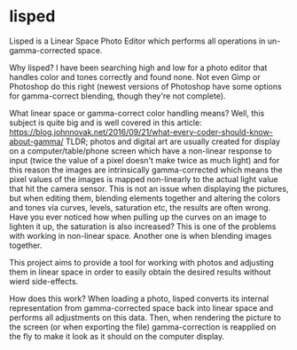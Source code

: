 # lisped
Lisped is a Linear Space Photo Editor which performs all operations in un-gamma-corrected space.

Why lisped?
I have been searching high and low for a photo editor that handles color and tones correctly and found none. Not even Gimp or Photoshop do this right (newest versions of Photoshop have some options for gamma-correct blending, though they're not complete).

What linear space or gamma-correct color handling means? 
Well, this subject is quite big and is well covered in this article: https://blog.johnnovak.net/2016/09/21/what-every-coder-should-know-about-gamma/
TLDR; photos and digital art are usually created for display on a computer/table/phone screen which have a non-linear response to input (twice the value of a pixel doesn't make twice as much light) and for this reason the images are intrinsically gamma-corrected which means the pixel values of the images is mapped non-linearly to the actual light value that hit the camera sensor.
This is not an issue when displaying the pictures, but when editing them, blending elements together and altering the colors and tones via curves, levels, saturation etc, the results are often wrong.
Have you ever noticed how when pulling up the curves on an image to lighten it up, the saturation is also increased? This is one of the problems with working in non-linear space. Another one is when blending images together.

This project aims to provide a tool for working with photos and adjusting them in linear space in order to easily obtain the desired results without wierd side-effects.

How does this work?
When loading a photo, lisped converts its internal representation from gamma-corrected space back into linear space and performs all adjustments on this data. Then, when rendering the picture to the screen (or when exporting the file) gamma-correction is reapplied on the fly to make it look as it should on the computer display.

